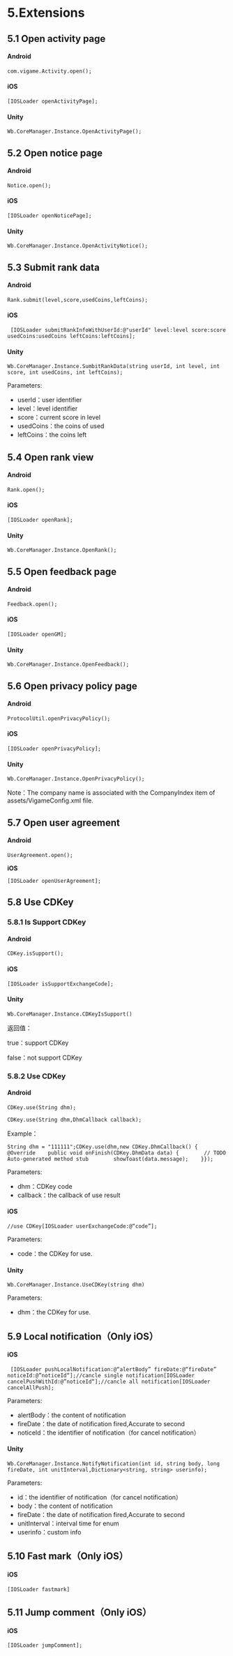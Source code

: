 # 5.Extensions

## 5.1 Open activity page

#### Android

```text
com.vigame.Activity.open();
```

#### iOS

```text
[IOSLoader openActivityPage];
```

#### Unity

```text
Wb.CoreManager.Instance.OpenActivityPage();
```

## 5.2 Open notice page

#### Android

```text
Notice.open();
```

#### iOS

```text
[IOSLoader openNoticePage];
```

#### Unity

```text
Wb.CoreManager.Instance.OpenActivityNotice();
```

## 5.3 Submit rank data

#### Android

```text
Rank.submit(level,score,usedCoins,leftCoins);
```

#### iOS

```text
 [IOSLoader submitRankInfoWithUserId:@"userId" level:level score:score usedCoins:usedCoins leftCoins:leftCoins];
```

#### Unity

```text
Wb.CoreManager.Instance.SumbitRankData(string userId, int level, int score, int usedCoins, int leftCoins);
```

Parameters:

* userId：user  identifier 
* level：level  identifier 
* score：current score in level
* usedCoins：the coins of used
* leftCoins：the coins left

## 5.4 Open rank view

#### Android

```text
Rank.open();
```

#### iOS

```text
[IOSLoader openRank];
```

#### Unity

```text
Wb.CoreManager.Instance.OpenRank();
```

## 5.5 Open feedback page

#### Android

```text
Feedback.open();
```

#### iOS

```text
[IOSLoader openGM];
```

#### Unity

```text
Wb.CoreManager.Instance.OpenFeedback();
```

## 5.6 Open privacy policy page

#### Android

```text
ProtocolUtil.openPrivacyPolicy();
```

#### iOS

```text
[IOSLoader openPrivacyPolicy];
```

#### Unity

```text
Wb.CoreManager.Instance.OpenPrivacyPolicy();
```

Note：The company name is associated with the CompanyIndex item of assets/VigameConfig.xml file.

## 5.7 Open user agreement

#### Android

```text
UserAgreement.open();
```

**iOS**

```text
[IOSLoader openUserAgreement];
```

## 5.8 Use CDKey

### 5.8.1 Is Support CDKey

#### Android

```text
CDKey.isSupport();
```

#### iOS

```text
[IOSLoader isSupportExchangeCode];
```

#### Unity

```text
Wb.CoreManager.Instance.CDKeyIsSupport()
```

返回值：

true：support CDKey

false：not support CDKey

### 5.8.2 Use CDKey

#### Android

```text
CDKey.use(String dhm);
```

```text
CDKey.use(String dhm,DhmCallback callback);
```

Example：

```text
String dhm = "111111";CDKey.use(dhm,new CDKey.DhmCallback() {    @Override    public void onFinish(CDKey.DhmData data) {        // TODO Auto-generated method stub        showToast(data.message);    }});
```

Parameters:

* dhm：CDKey code
* callback：the callback of use result

#### iOS

```text
//use CDKey[IOSLoader userExchangeCode:@“code”];
```

Parameters:

* code：the CDKey for use.

#### Unity

```text
Wb.CoreManager.Instance.UseCDKey(string dhm)
```

Parameters:

* dhm：the CDKey for use.

## 5.9 Local notification（Only iOS）

#### iOS

```text
 [IOSLoader pushLocalNotification:@“alertBody” fireDate:@“fireDate” noticeId:@”noticeId“];//cancle single notification[IOSLoader cancelPushWithId:@”noticeId“];//cancle all notification[IOSLoader cancelAllPush];
```

Parameters:

* alertBody：the content of notification
* fireDate：the date of notification fired,Accurate to second
* noticeId：the identifier of notification（for cancel notification）

#### Unity

```text
Wb.CoreManager.Instance.NotifyNotification(int id, string body, long fireDate, int unitInterval,Dictionary<string, string> userinfo);
```

Parameters:

* id：the identifier of notification（for cancel notification）
* body：the content of notification
* fireDate：the date of notification fired,Accurate to second
* unitInterval：interval time for enum
* userinfo：custom info

## 5.10 Fast mark（Only iOS）

#### iOS

```text
[IOSLoader fastmark]
```

## 5.11 Jump comment（Only iOS）

#### iOS

```text
[IOSLoader jumpComment];
```

